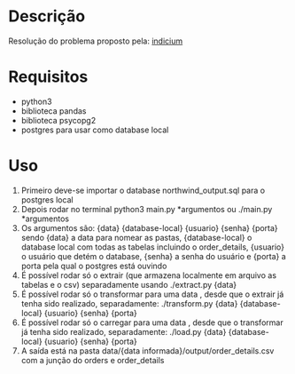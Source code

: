 # Descrição

Resolução do problema proposto pela: [indicium](https://github.com/techindicium/code-challenge)
# Requisitos

- python3
- biblioteca pandas
- biblioteca psycopg2
- postgres para usar como database local

# Uso

1. Primeiro deve-se importar o database northwind_output.sql para o postgres local
2. Depois rodar no terminal python3 main.py *argumentos ou ./main.py *argumentos
3. Os argumentos são: {data} {database-local} {usuario} {senha} {porta} sendo {data} a data para nomear as pastas, {database-local} o database local com todas as tabelas incluindo o order_details, {usuario} o usuário que detém o database, {senha} a senha do usuário e {porta} a porta pela qual o postgres está ouvindo
4. É possível rodar só o extrair (que armazena localmente em arquivo as tabelas e o csv) separadamente usando ./extract.py {data}
5. É possível rodar só o transformar para uma data , desde que o extrair já tenha sido realizado, separadamente: ./transform.py {data} {database-local} {usuario} {senha} {porta}
6. É possível rodar só o carregar para uma data , desde que o transformar já tenha sido realizado, separadamente: ./load.py {data} {database-local} {usuario} {senha} {porta}
7. A saída está na pasta data/{data informada}/output/order_details.csv com a junção do orders e order_details
